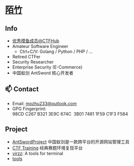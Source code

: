 # [陌竹](@mozhu1024)

## Info

- [优秀摸鱼成员@CTFHub](https://www.ctfhub.com)
- Amateur Software Engineer
  - Ctrl+C/V: Golang / Python / PHP / ...
- Retired CTFer
- Security Researcher
- Enterprise Security (E-Commerce)
- 中国蚁剑 AntSword 核心开发者

## 📫 Contact

- Email: [mozhu233@outlook.com](mailto%3A%E9%99%8C%E7%AB%B9%3Cmozhu233%40outlook.com%3E) 
- GPG Fingerprint: 98CD C267 B321 3E9C 674C  3B01 7481 1F59 C1F3 F584

## Project

- [AntSwordProject](https://github.com/AntSwordProject/antSword) 中国蚁剑是一款跨平台的开源网站管理工具
- [CTF Training]([https://github.com/ctftraining/ctftraining](https://github.com/CTFTraining/CTFTraining)) 经典赛题环境复现平台
- [virzz](https://github.com/virzz/virzz): A tools for terminal
- [tools](http://tools.virzz.com/)
